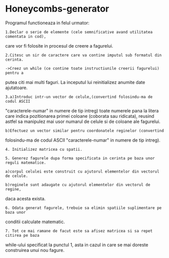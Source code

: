 # Honeycombs-generator

Programul functioneaza in felul urmator:

	1.Declar o serie de elemente (cele semnificative avand utilitatea comentata in cod),
  care vor fi folosite in procesul de creere a fagurelui.

	2.Citesc un sir de caractere care va contine imputul sub formatul din cerinta.
  
	->Creez un while (ce contine toate instructiunile creerii fagurelui) pentru a 
  putea citi mai multi faguri. La inceputul lui reinitializez anumite date ajutatoare.
	
	3.a)Introduc intr-un vector de celule,(convertind folosindu-ma de codul ASCII 
  "caracterele-numar" in numere de tip intreg) toate numerele pana la litera care 
  indica pozitionarea primei coloane (coborata sau ridicata), reusind astfel sa 
  manipulez mai usor numarul de celule si de coloane ale fagurelui.
  
	b)Efectuez un vector similar pentru coordonatele reginelor (convertind 
  folosindu-ma de codul ASCII "caracterele-numar" in numere de tip intreg).

	4. Initializez matricea cu spatii.

	5. Generez fagurele dupa forma specificata in cerinta pe baza unor reguli matematice.
  
	a)corpul celulei este construit cu ajutorul elementelor din vectorul de celule.
  
	b)reginele sunt adaugate cu ajutorul elementelor din vectorul de regine, 
  daca acesta exista.

	6. Odata generat fagurele, trebuie sa elimin spatiile suplimentare pe baza unor 
  conditii calculate matematic.

	7. Tot ce mai ramane de facut este sa afisez matricea si sa repet citirea pe baza 
  while-ului specificat la punctul 1, asta in cazul in care se mai doreste construirea 
  unui nou fagure.
